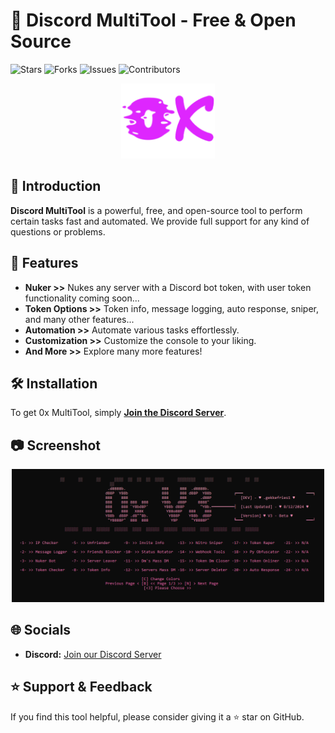 # 🌟 Discord MultiTool - Free & Open Source

![Stars](https://img.shields.io/github/stars/realgekkefries/Multitool-0x) ![Forks](https://img.shields.io/github/forks/realgekkefries/Multitool-0x) ![Issues](https://img.shields.io/github/issues/realgekkefries/Multitool-0x) ![Contributors](https://img.shields.io/github/contributors/realgekkefries/Multitool-0x)

<p align="center">
  <img src="images/logo.png" alt="Discord MultiTool Logo" width="150">
</p>

## 🎉 Introduction

**Discord MultiTool** is a powerful, free, and open-source tool to perform certain tasks fast and automated. We provide full support for any kind of questions or problems.

## 🚀 Features

- **Nuker >>** Nukes any server with a Discord bot token, with user token functionality coming soon...
- **Token Options >>** Token info, message logging, auto response, sniper, and many other features...
- **Automation >>** Automate various tasks effortlessly.
- **Customization >>** Customize the console to your liking.
- **And More >>** Explore many more features!

## 🛠 Installation

To get 0x MultiTool, simply [**Join the Discord Server**](https://discord.gg/gRFqZFmtAy).

## 📷 Screenshot

<p align="center">
  <img src="images/screenshot1.png" alt="Screenshot 1" width="500">
</p>

## 🌐 Socials

- **Discord:** [Join our Discord Server](https://discord.gg/gRFqZFmtAy)

## ⭐ Support & Feedback

If you find this tool helpful, please consider giving it a ⭐ star on GitHub.
